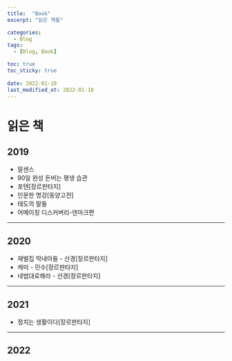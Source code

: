 ```yaml
---
title:  "Book"
excerpt: "읽은 책들"

categories:
  - Blog
tags:
  - [Blog, Book]

toc: true
toc_sticky: true
 
date: 2022-01-10
last_modified_at: 2022-01-10
---
```

# 읽은 책
 
## 2019
-  말센스 
- 90일 완성 돈버는 평생 습관
- 포텐[장르판타지]
- 인문한 명강[동양고전]
- 태도의 말들
- 어메이징 디스커버리-덴마크편  

---
## 2020
- 재벌집 막내아들 - 산경[장르판타지]
- 케미 - 민수[장르판타지]
- 네법대로해라 - 산경[장르판타지]

---
## 2021
- 정치는 생활이다[장르판타지]  

---
## 2022










    

